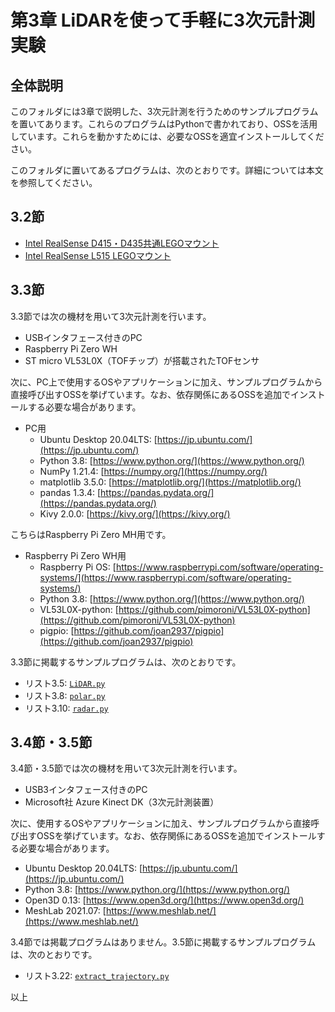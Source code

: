 # 第3章 LiDARを使って手軽に3次元計測実験
## 全体説明
このフォルダには3章で説明した、3次元計測を行うためのサンプルプログラムを置いてあります。これらのプログラムはPythonで書かれており、OSSを活用しています。これらを動かすためには、必要なOSSを適宜インストールしてください。

このフォルダに置いてあるプログラムは、次のとおりです。詳細については本文を参照してください。

## 3.2節
+ [Intel RealSense D415・D435共通LEGOマウント](https://github.com/ShizSak/Basics_of_3D_Measurement/blob/main/Chapter%203/RealsenseD415_435-LEGO.stl)
+ [Intel RealSense L515 LEGOマウント](https://github.com/ShizSak/Basics_of_3D_Measurement/blob/main/Chapter%203/RealsenseL515-LEGO.stl)

## 3.3節
3.3節では次の機材を用いて3次元計測を行います。

+ USBインタフェース付きのPC
+ Raspberry Pi Zero WH
+ ST micro VL53L0X（TOFチップ）が搭載されたTOFセンサ

次に、PC上で使用するOSやアプリケーションに加え、サンプルプログラムから直接呼び出すOSSを挙げています。なお、依存関係にあるOSSを追加でインストールする必要な場合があります。
+ PC用
  - Ubuntu Desktop 20.04LTS: [https://jp.ubuntu.com/](https://jp.ubuntu.com/)
  - Python 3.8: [https://www.python.org/](https://www.python.org/)
  - NumPy 1.21.4: [https://numpy.org/](https://numpy.org/)
  - matplotlib 3.5.0: [https://matplotlib.org/](https://matplotlib.org/)
  - pandas 1.3.4: [https://pandas.pydata.org/](https://pandas.pydata.org/)
  - Kivy 2.0.0: [https://kivy.org/](https://kivy.org/)

こちらはRaspberry Pi Zero MH用です。
+ Raspberry Pi Zero WH用
  - Raspberry Pi OS: [https://www.raspberrypi.com/software/operating-systems/](https://www.raspberrypi.com/software/operating-systems/)
  - Python 3.8: [https://www.python.org/](https://www.python.org/)
  - VL53L0X-python: [https://github.com/pimoroni/VL53L0X-python](https://github.com/pimoroni/VL53L0X-python)
  - pigpio: [https://github.com/joan2937/pigpio](https://github.com/joan2937/pigpio)

3.3節に掲載するサンプルプログラムは、次のとおりです。
+ リスト3.5: [```LiDAR.py```](https://github.com/ShizSak/Basics_of_3D_Measurement/blob/main/Chapter%203/LiDAR.py)
+ リスト3.8: [```polar.py```](https://github.com/ShizSak/Basics_of_3D_Measurement/blob/main/Chapter%203/polar.py)
+ リスト3.10: [```radar.py```](https://github.com/ShizSak/Basics_of_3D_Measurement/blob/main/Chapter%203/radar.py)

## 3.4節・3.5節
3.4節・3.5節では次の機材を用いて3次元計測を行います。

+ USB3インタフェース付きのPC
+ Microsoft社 Azure Kinect DK（3次元計測装置）

次に、使用するOSやアプリケーションに加え、サンプルプログラムから直接呼び出すOSSを挙げています。なお、依存関係にあるOSSを追加でインストールする必要な場合があります。
+ Ubuntu Desktop 20.04LTS: [https://jp.ubuntu.com/](https://jp.ubuntu.com/)
+ Python 3.8: [https://www.python.org/](https://www.python.org/)
+ Open3D 0.13: [https://www.open3d.org/](https://www.open3d.org/)
+ MeshLab 2021.07: [https://www.meshlab.net/](https://www.meshlab.net/)

3.4節では掲載プログラムはありません。3.5節に掲載するサンプルプログラムは、次のとおりです。
+ リスト3.22: [```extract_trajectory.py```](https://github.com/ShizSak/Basics_of_3D_Measurement/blob/main/Chapter%203/extract_trajectory.py)

以上

